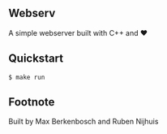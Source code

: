 ## Webserv

A simple webserver built with C++ and ❤️

## Quickstart
```shell
$ make run
```

## Footnote
Built by Max Berkenbosch and Ruben Nijhuis
